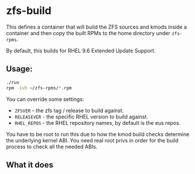 # zfs-build

This defines a container that will build the ZFS sources and kmods inside a
container and then copy the built RPMs to the home directory under `zfs-rpms`.

By default, this builds for RHEL 9.6 Extended Update Support.

## Usage:

```bash
./run
rpm -ivh ~/zfs-rpms/*.rpm
```

You can override some settings:

* `ZFSVER` - the zfs tag / release to build against.
* `RELEASEVER` - the specific RHEL version to build against.
* `RHEL_REPOS` - the RHEL repository names, by default is the eus repos.

You have to be root to run this due to how the kmod build checks determine the
underlying kernel ABI. You need real root privs in order for the build process
to check all the needed ABIs.

## What it does


